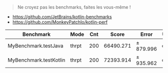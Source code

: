 
> Ne croyez pas les benchmarks, faites les vous-même !

* <https://github.com/JetBrains/kotlin-benchmarks>
* <https://github.com/MonkeyPatchIo/kotlin-perf>

| Benchmark              |  Mode | Cnt |     Score |    Error  | Units |
|------------------------|-------|-----|-----------|-----------|-------|
| MyBenchmark.testJava   | thrpt | 200 | 66490.271 | ± 879.996 | ops/s |
| MyBenchmark.testKotlin | thrpt | 200 | 72393.914 | ± 935.962 | ops/s |
